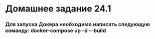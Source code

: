 # Домашнее задание 24.1
### Для запуска Докера необходимо написать следующую команду: docker-compose up -d --build